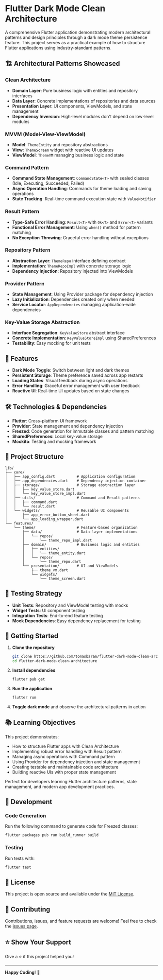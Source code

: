 # Flutter Dark Mode Clean Architecture

A comprehensive Flutter application demonstrating modern architectural patterns and design principles through a dark mode theme persistence feature. This project serves as a practical example of how to structure Flutter applications using industry-standard patterns.

## 🏗️ **Architectural Patterns Showcased**

### **Clean Architecture**
- **Domain Layer**: Pure business logic with entities and repository interfaces
- **Data Layer**: Concrete implementations of repositories and data sources
- **Presentation Layer**: UI components, ViewModels, and state management
- **Dependency Inversion**: High-level modules don't depend on low-level modules

### **MVVM (Model-View-ViewModel)**
- **Model**: `ThemeEntity` and repository abstractions
- **View**: `ThemeScreen` widget with reactive UI updates
- **ViewModel**: `ThemeVM` managing business logic and state

### **Command Pattern**
- **Command State Management**: `CommandState<T>` with sealed classes (Idle, Executing, Succeeded, Failed)
- **Async Operation Handling**: Commands for theme loading and saving operations
- **State Tracking**: Real-time command execution state with `ValueNotifier`

### **Result Pattern**
- **Type-Safe Error Handling**: `Result<T>` with `Ok<T>` and `Error<T>` variants
- **Functional Error Management**: Using `when()` method for pattern matching
- **No Exception Throwing**: Graceful error handling without exceptions

### **Repository Pattern**
- **Abstraction Layer**: `ThemeRepo` interface defining contract
- **Implementation**: `ThemeRepoImpl` with concrete storage logic
- **Dependency Injection**: Repository injected into ViewModels

### **Provider Pattern**
- **State Management**: Using Provider package for dependency injection
- **Lazy Initialization**: Dependencies created only when needed
- **Service Locator**: `AppDependencies` managing application-wide dependencies

### **Key-Value Storage Abstraction**
- **Interface Segregation**: `KeyValueStore` abstract interface
- **Concrete Implementation**: `KeyValueStoreImpl` using SharedPreferences
- **Testability**: Easy mocking for unit tests

## 🎨 **Features**

- **Dark Mode Toggle**: Switch between light and dark themes
- **Persistent Storage**: Theme preference saved across app restarts
- **Loading States**: Visual feedback during async operations
- **Error Handling**: Graceful error management with user feedback
- **Reactive UI**: Real-time UI updates based on state changes

## 🛠️ **Technologies & Dependencies**

- **Flutter**: Cross-platform UI framework
- **Provider**: State management and dependency injection
- **Freezed**: Code generation for immutable classes and pattern matching
- **SharedPreferences**: Local key-value storage
- **Mockito**: Testing and mocking framework

## 📁 **Project Structure**

```
lib/
├── core/
│   ├── app_config.dart          # Application configuration
│   ├── app_dependencies.dart    # Dependency injection container
│   ├── storage/                 # Storage abstraction layer
│   │   ├── key_value_store.dart
│   │   └── key_value_store_impl.dart
│   ├── utils/                   # Command and Result patterns
│   │   ├── command.dart
│   │   └── result.dart
│   └── widgets/                 # Reusable UI components
│       ├── app_error_bottom_sheet.dart
│       └── app_loading_wrapper.dart
└── features/
    └── theme/                   # Feature-based organization
        ├── data/                # Data layer implementations
        │   └── repos/
        │       └── theme_repo_impl.dart
        ├── domain/              # Business logic and entities
        │   ├── entities/
        │   │   └── theme_entity.dart
        │   └── repos/
        │       └── theme_repo.dart
        └── presentation/        # UI and ViewModels
            ├── theme_vm.dart
            └── widgets/
                └── theme_screen.dart
```

## 🧪 **Testing Strategy**

- **Unit Tests**: Repository and ViewModel testing with mocks
- **Widget Tests**: UI component testing
- **Integration Tests**: End-to-end feature testing
- **Mock Dependencies**: Easy dependency replacement for testing

## 🚀 **Getting Started**

1. **Clone the repository**
   ```bash
   git clone https://github.com/tomasbaran/flutter-dark-mode-clean-architecture.git
   cd flutter-dark-mode-clean-architecture
   ```

2. **Install dependencies**
   ```bash
   flutter pub get
   ```

3. **Run the application**
   ```bash
   flutter run
   ```

4. **Toggle dark mode** and observe the architectural patterns in action

## 📚 **Learning Objectives**

This project demonstrates:
- How to structure Flutter apps with Clean Architecture
- Implementing robust error handling with Result pattern
- Managing async operations with Command pattern
- Using Provider for dependency injection and state management
- Creating testable and maintainable code architecture
- Building reactive UIs with proper state management

Perfect for developers learning Flutter architecture patterns, state management, and modern app development practices.

## 🔧 **Development**

### **Code Generation**
Run the following command to generate code for Freezed classes:
```bash
flutter packages pub run build_runner build
```

### **Testing**
Run tests with:
```bash
flutter test
```

## 📄 **License**

This project is open source and available under the [MIT License](LICENSE).

## 🤝 **Contributing**

Contributions, issues, and feature requests are welcome! Feel free to check the [issues page](https://github.com/tomasbaran/flutter-dark-mode-clean-architecture/issues).

## ⭐ **Show Your Support**

Give a ⭐️ if this project helped you!

---

**Happy Coding!** 🚀
